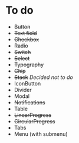 # To do

- ~~Button~~
- ~~Text field~~
- ~~Checkbox~~
- ~~Radio~~
- ~~Switch~~
- ~~Select~~
- ~~Typography~~
- ~~Chip~~
- ~~Stack~~ _Decided not to do_
- IconButton
- Divider
- Modal
- ~~Notifications~~
- Table
- ~~LinearProgress~~
- ~~CircularProgress~~
- Tabs
- Menu (with submenu)
